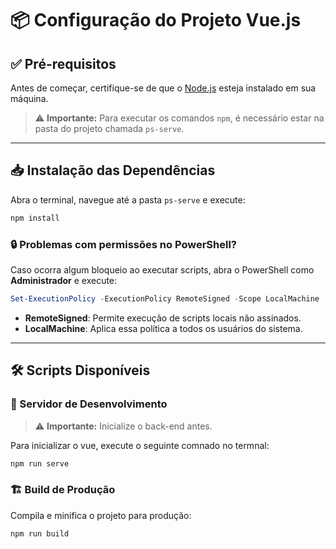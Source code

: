 
# 📦 Configuração do Projeto Vue.js

## ✅ Pré-requisitos

Antes de começar, certifique-se de que o [Node.js](https://nodejs.org/) esteja instalado em sua máquina.


> ⚠️ **Importante:** Para executar os comandos `npm`, é necessário estar na pasta do projeto chamada `ps-serve`.


---

## 📥 Instalação das Dependências


Abra o terminal, navegue até a pasta `ps-serve` e execute:

```bash
npm install
```

### 🔒 Problemas com permissões no PowerShell?

Caso ocorra algum bloqueio ao executar scripts, abra o PowerShell como **Administrador** e execute:

```powershell
Set-ExecutionPolicy -ExecutionPolicy RemoteSigned -Scope LocalMachine
```

- **RemoteSigned**: Permite execução de scripts locais não assinados.
- **LocalMachine**: Aplica essa política a todos os usuários do sistema.

---

## 🛠️ Scripts Disponíveis

### 🚀 Servidor de Desenvolvimento

> ⚠️ **Importante:** Inicialize o back-end antes.

Para inicializar o vue, execute o seguinte comnado no termnal:

```bash
npm run serve
```

### 🏗️ Build de Produção

Compila e minifica o projeto para produção:

```bash
npm run build
```
